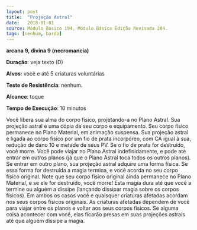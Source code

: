```yaml
---
layout: post
title:  "Projeção Astral"
date:   2018-01-01
source: Módulo Básico 194, Módulo Básico Edição Revisada 204.
tags: [nenhum, bardo]
---
```


**arcana 9, divina 9 (necromancia)**

**Duração**: veja texto (D)

**Alvos**: você e até 5 criaturas voluntárias

**Teste de Resistência**: nenhum.

**Alcance**: toque

**Tempo de Execução**: 10 minutos

Você libera sua alma do corpo físico, projetando-a no Plano Astral. Sua projeção astral é uma cópia de seu corpo e equipamento. Seu corpo físico permanece no Plano Material, em animação suspensa.
Sua projeção astral é ligada ao corpo físico por um fio de prata incorpóreo, com CA igual à sua, redução de dano 10 e metade de seus PV. Se o fio de prata for destruído, você morre.
Você pode viajar no Plano Astral indefinidamente, e pode até entrar em outros planos (já que o Plano Astral toca todos os outros planos). Se entrar em outro plano, sua projeção astral adquire uma forma física. Se essa forma for destruída a magia termina, e você acorda no seu corpo físico original. Note que seu corpo físico original ainda permanece no Plano Material, e se ele for destruído, você morre!
Esta magia dura até que você a termine ou alguém a dissipe (lançando dissipar magia sobre os corpos físicos). Em ambos os casos você e quaisquer criaturas afetadas acordam nos seus corpos físicos originais.
As criaturas afetadas dependem de você para viajar entre os planos e voltar aos seus corpos físicos. Se alguma coisa acontecer com você, elas ficarão presas em suas projeções astrais até que alguém dissipe a magia.
